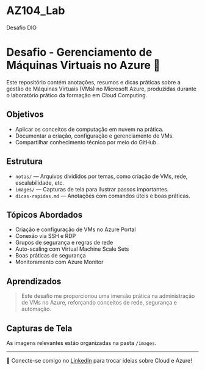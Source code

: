 # AZ104_Lab
Desafio DIO

# Desafio - Gerenciamento de Máquinas Virtuais no Azure 🚀

Este repositório contém anotações, resumos e dicas práticas sobre a gestão de Máquinas Virtuais (VMs) no Microsoft Azure, produzidas durante o laboratório prático da formação em Cloud Computing.

## Objetivos
- Aplicar os conceitos de computação em nuvem na prática.
- Documentar a criação, configuração e gerenciamento de VMs.
- Compartilhar conhecimento técnico por meio do GitHub.

## Estrutura
- `notas/` — Arquivos divididos por temas, como criação de VMs, rede, escalabilidade, etc.
- `images/` — Capturas de tela para ilustrar passos importantes.
- `dicas-rapidas.md` — Anotações com comandos úteis e boas práticas.

## Tópicos Abordados
- Criação e configuração de VMs no Azure Portal
- Conexão via SSH e RDP
- Grupos de segurança e regras de rede
- Auto-scaling com Virtual Machine Scale Sets
- Boas práticas de segurança
- Monitoramento com Azure Monitor

## Aprendizados
> Este desafio me proporcionou uma imersão prática na administração de VMs no Azure, reforçando conceitos de rede, segurança e automação.

## Capturas de Tela
As imagens relevantes estão organizadas na pasta `/images`.

---

🔗 Conecte-se comigo no [LinkedIn](https://www.linkedin.com/in/seu-usuario) para trocar ideias sobre Cloud e Azure!


